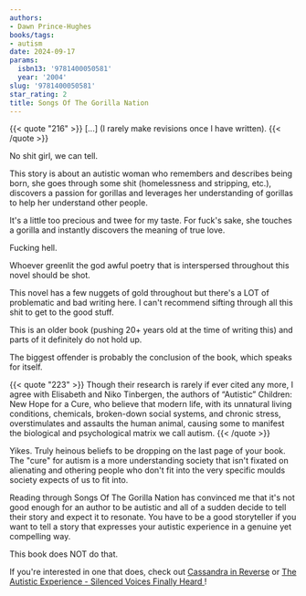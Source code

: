 ```yaml
---
authors:
- Dawn Prince-Hughes
books/tags:
- autism
date: 2024-09-17
params:
  isbn13: '9781400050581'
  year: '2004'
slug: '9781400050581'
star_rating: 2
title: Songs Of The Gorilla Nation
---
```


{{< quote "216" >}}
[...] (I rarely make revisions once I have written).
{{< /quote >}}

No shit girl, we can tell.

This story is about an autistic woman who remembers and describes being born, she goes through some shit (homelessness and stripping, etc.), discovers a passion for gorillas and leverages her understanding of gorillas to help her understand other people.

<!--more-->

It's a little too precious and twee for my taste. For fuck's sake, she touches a gorilla and instantly discovers the meaning of true love.

Fucking hell.

Whoever greenlit the god awful poetry that is interspersed throughout this novel should be shot.

This novel has a few nuggets of gold throughout but there's a LOT of problematic and bad writing here. I can't recommend sifting through all this shit to get to the good stuff.

This is an older book (pushing 20+ years old at the time of writing this) and parts of it definitely do not hold up.

The biggest offender is probably the conclusion of the book, which speaks for itself. 

{{< quote "223" >}}
Though their research is rarely if ever cited any­ more, I agree with Elisabeth and Niko Tinbergen, the authors of “Autistic” Children: New Hope for a Cure, who believe that modern life, with its unnatural living conditions, chemicals, broken-down social systems, and chronic stress, overstimulates and assaults the human animal, causing some to manifest the biological and psychological matrix we call autism.
{{< /quote >}}

Yikes. Truly heinous beliefs to be dropping on the last page of your book. The "cure" for autism is a more understanding society that isn't fixated on alienating and othering people who don't fit into the very specific moulds society expects of us to fit into.

Reading through Songs Of The Gorilla Nation has convinced me that it's not good enough for an author to be autistic and all of a sudden decide to tell their story and expect it to resonate. You have to be a good storyteller if you want to tell a story that expresses your autistic experience in a genuine yet compelling way.

This book does NOT do that.

If you're interested in one that does, check out [Cassandra in Reverse](/books/9780778307877) or [The Autistic Experience - Silenced Voices Finally Heard ](/books/9781399806855)!